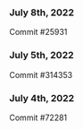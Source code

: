 ### July 8th, 2022

Commit #25931

### July 5th, 2022

Commit #314353


### July 4th, 2022

Commit #72281
